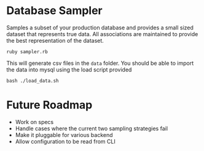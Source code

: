 Database Sampler
=========

Samples a subset of your production database and provides a small sized dataset that represents true data. All associations are maintained to provide 
the best representation of the dataset. 

  `ruby sampler.rb`

This will generate csv files in the `data` folder. You should be able to import
the data into mysql using the load script provided

  `bash ./load_data.sh`

Future Roadmap
===========

- Work on specs
- Handle cases where the current two sampling strategies fail
- Make it pluggable for various backend
- Allow configuration to be read from CLI
